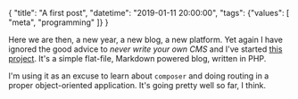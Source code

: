 {
	"title": "A first post",
	"datetime": "2019-01-11 20:00:00",
	"tags": {"values": [
		"meta",
		"programming"
	]} 
}

Here we are then, a new year, a new blog, a new platform. Yet again I have ignored the good advice to *never write your own CMS* and I've started [this project](https://github.com/rumorsmatrix/blog). It's a simple flat-file, Markdown powered blog, written in PHP. 

I'm using it as an excuse to learn about `composer` and doing routing in a proper object-oriented application. It's going pretty well so far, I think. 